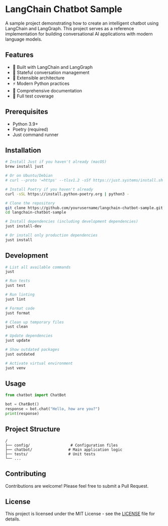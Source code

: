 # LangChain Chatbot Sample

A sample project demonstrating how to create an intelligent chatbot using LangChain and LangGraph. This project serves as a reference implementation for building conversational AI applications with modern language models.

## Features

- 🤖 Built with LangChain and LangGraph
- 🧠 Stateful conversation management
- 🔄 Extensible architecture
- ⚡ Modern Python practices
- 📝 Comprehensive documentation
- 🧪 Full test coverage

## Prerequisites

- Python 3.9+
- Poetry (required)
- Just command runner

## Installation

```bash
# Install Just if you haven't already (macOS)
brew install just

# Or on Ubuntu/Debian
# curl --proto '=https' --tlsv1.2 -sSf https://just.systems/install.sh | bash -s -- --to ~/.local/bin

# Install Poetry if you haven't already
curl -sSL https://install.python-poetry.org | python3 -

# Clone the repository
git clone https://github.com/yourusername/langchain-chatbot-sample.git
cd langchain-chatbot-sample

# Install dependencies (including development dependencies)
just install-dev

# Or install only production dependencies
just install
```

## Development

```bash
# List all available commands
just

# Run tests
just test

# Run linting
just lint

# Format code
just format

# Clean up temporary files
just clean

# Update dependencies
just update

# Show outdated packages
just outdated

# Activate virtual environment
just venv
```

## Usage

```python
from chatbot import ChatBot

bot = ChatBot()
response = bot.chat("Hello, how are you?")
print(response)
```

## Project Structure

```
/
├── config/                  # Configuration files
├── chatbot/                # Main application logic
├── tests/                  # Unit tests
└── ...
```

## Contributing

Contributions are welcome! Please feel free to submit a Pull Request.

## License

This project is licensed under the MIT License - see the [LICENSE](LICENSE) file for details.
